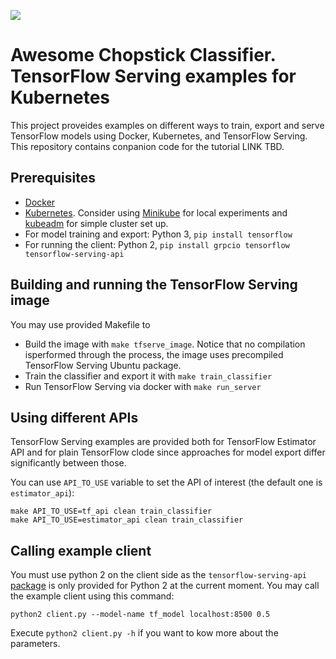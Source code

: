 ![](https://travis-ci.org/kdubovikov/chopstick-serving.svg?branch=master)

# Awesome Chopstick Classifier. TensorFlow Serving examples for Kubernetes
This project proveides examples on different ways to train, export and serve 
TensorFlow models using Docker, Kubernetes, and TensorFlow Serving.
This repository contains conpanion code for the tutorial LINK TBD.

## Prerequisites
* [Docker](https://www.docker.com)
* [Kubernetes](https://kubernetes.io). Consider using [Minikube](https://github.com/kubernetes/minikube) for local experiments and [kubeadm](https://kubernetes.io/docs/setup/independent/create-cluster-kubeadm/) for simple cluster set up.
* For model training and export: Python 3, `pip install tensorflow`
* For running the client: Python 2, `pip install grpcio tensorflow tensorflow-serving-api`

## Building and running the TensorFlow Serving image
You may use provided Makefile to 
* Build the image with `make tfserve_image`. Notice that no compilation isperformed through the process, the image uses precompiled TensorFlow Serving Ubuntu package.
* Train the classifier and export it with `make train_classifier`
* Run TensorFlow Serving via docker with `make run_server`

## Using different APIs
TensorFlow Serving examples are provided both for TensorFlow Estimator API and 
for plain TensorFlow clode since approaches for model export differ 
significantly between those.

You can use `API_TO_USE` variable to set the API of interest (the default one
is `estimator_api`):
```
make API_TO_USE=tf_api clean train_classifier
make API_TO_USE=estimator_api clean train_classifier
```

## Calling example client
You must use python 2 on the client side as the `tensorflow-serving-api` [package](https://pypi.python.org/pypi/tensorflow-serving-api/) is only provided for Python 2 at the current moment. You may call the example client using this command:
```
python2 client.py --model-name tf_model localhost:8500 0.5
```

Execute `python2 client.py -h` if you want to kow more about the parameters.

